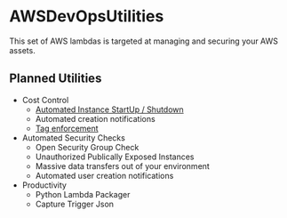 # AWSDevOpsUtilities

This set of AWS lambdas is targeted at managing and securing your AWS assets.

## Planned Utilities
* Cost Control
    * [Automated Instance StartUp / Shutdown](cost-control/scheduled-start-stop/README.md)
    * Automated creation notifications
    * [Tag enforcement](cost-control/tag-enforcement/README.md)
* Automated Security Checks
    * Open Security Group Check
    * Unauthorized Publically Exposed Instances
    * Massive data transfers out of your environment
    * Automated user creation notifications
* Productivity
    * Python Lambda Packager
    * Capture Trigger Json
    